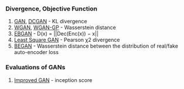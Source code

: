 ### Divergence, Objective Function
1. [GAN](https://papers.nips.cc/paper/5423-generative-adversarial-nets.pdf), [DCGAN](https://arxiv.org/abs/1511.06434) - KL divergence
2. [WGAN](https://arxiv.org/abs/1701.07875), [WGAN-GP](https://arxiv.org/abs/1704.00028) - Wasserstein distance
3. [EBGAN](https://arxiv.org/abs/1609.03126) - D(x) = ||Dec(Enc(x)) − x||
4. [Least Square GAN](https://pdfs.semanticscholar.org/0bbc/35bdbd643fb520ce349bdd486ef2c490f1fc.pdf) - Pearson χ2 divergence
5. [BEGAN](https://arxiv.org/abs/1703.10717) - Wasserstein distance between the distribution of real/fake auto-encoder loss

### Evaluations of GANs
1. [Improved GAN](https://arxiv.org/abs/1606.03498) - inception score